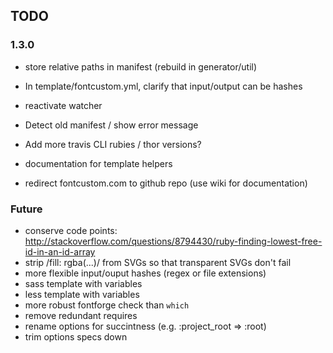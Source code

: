 ## TODO

### 1.3.0

* store relative paths in manifest (rebuild in generator/util)
* In template/fontcustom.yml, clarify that input/output can be hashes

* reactivate watcher
* Detect old manifest / show error message

* Add more travis CLI rubies / thor versions?
* documentation for template helpers
* redirect fontcustom.com to github repo (use wiki for documentation)

### Future

* conserve code points: http://stackoverflow.com/questions/8794430/ruby-finding-lowest-free-id-in-an-id-array
* strip /fill: rgba(...)/ from SVGs so that transparent SVGs don't fail
* more flexible input/ouput hashes (regex or file extensions)
* sass template with variables
* less template with variables
* more robust fontforge check than `which`
* remove redundant requires
* rename options for succintness (e.g. :project_root => :root)
* trim options specs down
